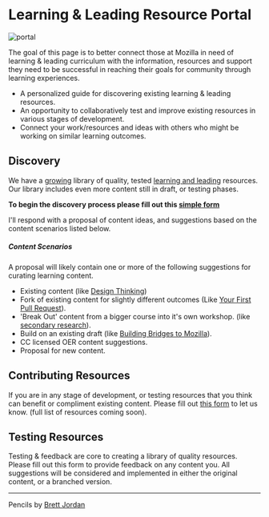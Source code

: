 # Learning & Leading Resource Portal
![portal](https://c1.staticflickr.com/5/4024/4705811372_f41a14ca64.jpg)

The goal of this page is to better connect those at Mozilla in need of learning & leading curriculum with the information, resources and support they need to be successful in reaching their goals for community through learning experiences.

* A personalized guide for discovering existing learning & leading resources.
* An opportunity to collaboratively test and improve existing resources in various stages of development.
* Connect your work/resources and ideas with others who might be working on similar learning outcomes.

## Discovery

We have a [growing](http://education.mozilla-community.org/) library of quality, tested [learning and leading](http://emmairwin.github.io/) resources. Our library includes even more content still in draft, or testing phases.  

**To begin the discovery process please fill out this [simple form]()**

I'll respond with a proposal of content ideas, and suggestions based on the content scenarios listed below.

##### Content Scenarios

A proposal will likely contain one or more of the following suggestions for curating learning content.

* Existing content (like [Design Thinking](http://mozilla.github.io/participation-curriculum/design-thinking/index.html#))
* Fork of existing content for slightly different outcomes (Like [Your First Pull Request](http://emmairwin.github.io/2015-02-26-your-first-pull-reqest/)).
*  'Break Out' content from a bigger course into it's own workshop. (like [secondary research](http://mozilla.github.io/participation-curriculum/interviewing-users-for-mozilla/index.html#1-secondary-research)).
* Build on an existing draft (like [Building Bridges to Mozilla](https://docs.google.com/presentation/d/1US8gLMoucaRH46pOZIHSHyrAU4v18iU289rOEH_GDr0/edit#slide=id.g10738dd625_0_0)).
* CC licensed OER content suggestions.
* Proposal for new content.


## Contributing Resources

If you are in any stage of development, or testing resources that you think can benefit or compliment existing content. Please fill out [this form]() to let us know. (full list of resources coming soon).


## Testing Resources

Testing & feedback are core to creating a library of quality resources.  Please fill out this form to provide feedback on any content you.  All suggestions will be considered and implemented in either the original content, or a branched version.

***

Pencils by [Brett Jordan](https://www.flickr.com/photos/x1brett/)
